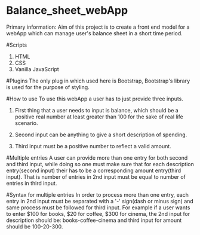 # Balance_sheet_webApp
Primary information: Aim of this project is to create a front end model for a webApp which can manage user's balance sheet in a short time period.

#Scripts
1) HTML
2) CSS
3) Vanilla JavaScript

#Plugins
The only plug in which used here is Bootstrap, Bootstrap's library is used for the purpose of styling.

#How to use
To use this webApp a user has to just provide three inputs.
1) First thing that a user needs to input is balance, which should be a positive real number at least greater than 100 for the sake of real life scenario.

2) Second input can be anything to give a short description of spending.

3) Third input must be a positive number to reflect a valid amount.

#Multiple entries
A user can provide more than one entry for both second and third input, while doing so one must make sure that for each description entry(second input) their has to be a corresponding amount entry(third input). That is number of entries in 2nd input must be equal to number of entries in third input.

#Syntax for multiple entries
In order to process more than one entry, each entry in 2nd input must be separated with a '-' sign(dash or minus sign) and same process must be followed for third input. For example if a user wants to enter $100 for books, $20 for coffee, $300 for cinema, the 2nd input for description should be: books-coffee-cinema and third input for amount should be 100-20-300. 
